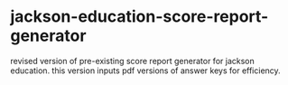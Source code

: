 # jackson-education-score-report-generator
 revised version of pre-existing score report generator for jackson education. this version inputs pdf versions of answer keys for efficiency. 
